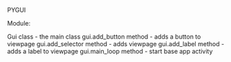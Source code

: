 PYGUI

Module:

Gui class - the main class
gui.add_button method - adds a button to viewpage
gui.add_selector method - adds viewpage
gui.add_label method - adds a label to viewpage
gui.main_loop method - start base app activity

